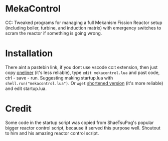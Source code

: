 # MekaControl
CC: Tweaked programs for managing a full Mekanism Fission Reactor setup (including boiler, turbine, and induction matrix) with emergency switches to scram the reactor if something is going wrong.

# Installation
There aint a pastebin link, if you dont use vscode cc:t extension, then just copy [oneliner](./mekacontrol-oneline.lua) (it's less reliable), type `edit mekacontrol.lua` and past code, ctrl - save - run. Suggesting making startup.lua with `shell.run("mekacontrol.lua")`. Or `wget` [shortened version](https://raw.githubusercontent.com/wojtakbar/MekaControl/refs/heads/main/mekacontrol-shortened.lua) (it's more reliable) and edit startup.lua.

# Credit
Some code in the startup script was copied from ShaeTsuPog's popular bigger reactor control script, because it served this purpose well. Shoutout to him and his amazing reactor control script.
